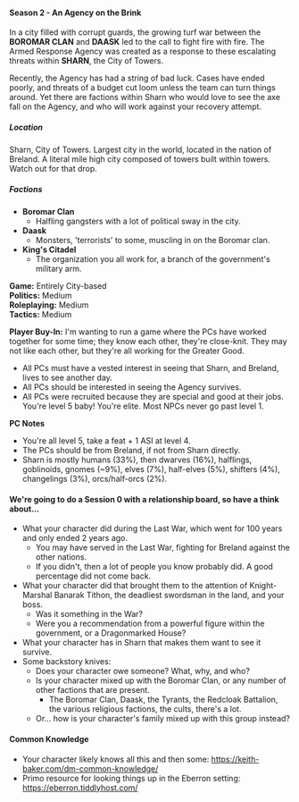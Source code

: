 #### Season 2 - An Agency on the Brink

In a city filled with corrupt guards, the growing turf war between the **BOROMAR CLAN** and **DAASK** led to the call to fight fire with fire. The Armed Response Agency was created as a response to these escalating threats within **SHARN**, the City of Towers. 

Recently, the Agency has had a string of bad luck. Cases have ended poorly, and threats of a budget cut loom unless the team can turn things around. Yet there are factions within Sharn who would love to see the axe fall on the Agency, and who will work against your recovery attempt.

##### Location
Sharn, City of Towers. Largest city in the world, located in the nation of Breland. A literal mile high city composed of towers built within towers. Watch out for that drop.

##### Factions
- **Boromar Clan**
	- Halfling gangsters with a lot of political sway in the city.
- **Daask**
	- Monsters, 'terrorists' to some, muscling in on the Boromar clan.
- **King's Citadel**
	- The organization you all work for, a branch of the government's military arm.


**Game:** Entirely City-based  
**Politics:** Medium  
**Roleplaying:** Medium  
**Tactics:** Medium

**Player Buy-In:** I'm wanting to run a game where the PCs have worked together for some time; they know each other, they're close-knit. They may not like each other, but they're all working for the Greater Good. 
- All PCs must have a vested interest in seeing that Sharn, and Breland, lives to see another day. 
- All PCs should be interested in seeing the Agency survives.
- All PCs were recruited because they are special and good at their jobs. You're level 5 baby! You're elite. Most NPCs never go past level 1.

**PC Notes**
- You're all level 5, take a feat + 1 ASI at level 4.
- The PCs should be from Breland, if not from Sharn directly.
- Sharn is mostly humans (33%), then dwarves (16%), halflings, goblinoids, gnomes (~9%), elves (7%), half-elves (5%), shifters (4%), changelings (3%), orcs/half-orcs (2%).
	

#### We're going to do a Session 0 with a relationship board, so have a think about...
- What your character did during the Last War, which went for 100 years and only ended 2 years ago.
	- You may have served in the Last War, fighting for Breland against the other nations.
	- If you didn't, then a lot of people you know probably did. A good percentage did not come back.
- What your character did that brought them to the attention of Knight-Marshal Banarak Tithon, the deadliest swordsman in the land, and your boss.
	- Was it something in the War?
	- Were you a recommendation from a powerful figure within the government, or a Dragonmarked House?
- What your character has in Sharn that makes them want to see it survive. 
- Some backstory knives:
	- Does your character owe someone? What, why, and who? 
	- Is your character mixed up with the Boromar Clan, or any number of other factions that are present.
		- The Boromar Clan, Daask, the Tyrants, the Redcloak Battalion, the various religious factions, the cults, there's a lot.
	- Or... how is your character's family mixed up with this group instead?


#### Common Knowledge
- Your character likely knows all this and then some: https://keith-baker.com/dm-common-knowledge/
- Primo resource for looking things up in the Eberron setting: https://eberron.tiddlyhost.com/

